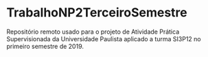 # TrabalhoNP2TerceiroSemestre
Repositório remoto usado para o projeto de Atividade Prática Supervisionada da Universidade Paulista aplicado a turma SI3P12 no primeiro semestre de 2019. 
